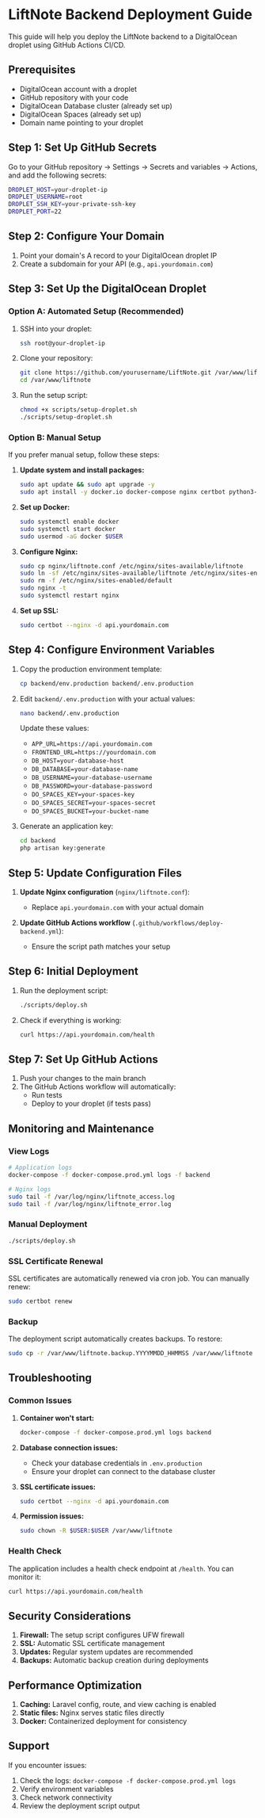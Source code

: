 # LiftNote Backend Deployment Guide

This guide will help you deploy the LiftNote backend to a DigitalOcean droplet using GitHub Actions CI/CD.

## Prerequisites

- DigitalOcean account with a droplet
- GitHub repository with your code
- DigitalOcean Database cluster (already set up)
- DigitalOcean Spaces (already set up)
- Domain name pointing to your droplet

## Step 1: Set Up GitHub Secrets

Go to your GitHub repository → Settings → Secrets and variables → Actions, and add the following secrets:

```bash
DROPLET_HOST=your-droplet-ip
DROPLET_USERNAME=root
DROPLET_SSH_KEY=your-private-ssh-key
DROPLET_PORT=22
```

## Step 2: Configure Your Domain

1. Point your domain's A record to your DigitalOcean droplet IP
2. Create a subdomain for your API (e.g., `api.yourdomain.com`)

## Step 3: Set Up the DigitalOcean Droplet

### Option A: Automated Setup (Recommended)

1. SSH into your droplet:

   ```bash
   ssh root@your-droplet-ip
   ```

2. Clone your repository:

   ```bash
   git clone https://github.com/yourusername/LiftNote.git /var/www/liftnote
   cd /var/www/liftnote
   ```

3. Run the setup script:

   ```bash
   chmod +x scripts/setup-droplet.sh
   ./scripts/setup-droplet.sh
   ```

### Option B: Manual Setup

If you prefer manual setup, follow these steps:

1. **Update system and install packages:**

   ```bash
   sudo apt update && sudo apt upgrade -y
   sudo apt install -y docker.io docker-compose nginx certbot python3-certbot-nginx git
   ```

2. **Set up Docker:**

   ```bash
   sudo systemctl enable docker
   sudo systemctl start docker
   sudo usermod -aG docker $USER
   ```

3. **Configure Nginx:**

   ```bash
   sudo cp nginx/liftnote.conf /etc/nginx/sites-available/liftnote
   sudo ln -sf /etc/nginx/sites-available/liftnote /etc/nginx/sites-enabled/
   sudo rm -f /etc/nginx/sites-enabled/default
   sudo nginx -t
   sudo systemctl restart nginx
   ```

4. **Set up SSL:**

   ```bash
   sudo certbot --nginx -d api.yourdomain.com
   ```

## Step 4: Configure Environment Variables

1. Copy the production environment template:

   ```bash
   cp backend/env.production backend/.env.production
   ```

2. Edit `backend/.env.production` with your actual values:

   ```bash
   nano backend/.env.production
   ```

   Update these values:
   - `APP_URL=https://api.yourdomain.com`
   - `FRONTEND_URL=https://yourdomain.com`
   - `DB_HOST=your-database-host`
   - `DB_DATABASE=your-database-name`
   - `DB_USERNAME=your-database-username`
   - `DB_PASSWORD=your-database-password`
   - `DO_SPACES_KEY=your-spaces-key`
   - `DO_SPACES_SECRET=your-spaces-secret`
   - `DO_SPACES_BUCKET=your-bucket-name`

3. Generate an application key:

   ```bash
   cd backend
   php artisan key:generate
   ```

## Step 5: Update Configuration Files

1. **Update Nginx configuration** (`nginx/liftnote.conf`):
   - Replace `api.yourdomain.com` with your actual domain

2. **Update GitHub Actions workflow** (`.github/workflows/deploy-backend.yml`):
   - Ensure the script path matches your setup

## Step 6: Initial Deployment

1. Run the deployment script:

   ```bash
   ./scripts/deploy.sh
   ```

2. Check if everything is working:

   ```bash
   curl https://api.yourdomain.com/health
   ```

## Step 7: Set Up GitHub Actions

1. Push your changes to the main branch
2. The GitHub Actions workflow will automatically:
   - Run tests
   - Deploy to your droplet (if tests pass)

## Monitoring and Maintenance

### View Logs

```bash
# Application logs
docker-compose -f docker-compose.prod.yml logs -f backend

# Nginx logs
sudo tail -f /var/log/nginx/liftnote_access.log
sudo tail -f /var/log/nginx/liftnote_error.log
```

### Manual Deployment

```bash
./scripts/deploy.sh
```

### SSL Certificate Renewal

SSL certificates are automatically renewed via cron job. You can manually renew:

```bash
sudo certbot renew
```

### Backup

The deployment script automatically creates backups. To restore:

```bash
sudo cp -r /var/www/liftnote.backup.YYYYMMDD_HHMMSS /var/www/liftnote
```

## Troubleshooting

### Common Issues

1. **Container won't start:**

   ```bash
   docker-compose -f docker-compose.prod.yml logs backend
   ```

2. **Database connection issues:**
   - Check your database credentials in `.env.production`
   - Ensure your droplet can connect to the database cluster

3. **SSL certificate issues:**

   ```bash
   sudo certbot --nginx -d api.yourdomain.com
   ```

4. **Permission issues:**

   ```bash
   sudo chown -R $USER:$USER /var/www/liftnote
   ```

### Health Check

The application includes a health check endpoint at `/health`. You can monitor it:

```bash
curl https://api.yourdomain.com/health
```

## Security Considerations

1. **Firewall:** The setup script configures UFW firewall
2. **SSL:** Automatic SSL certificate management
3. **Updates:** Regular system updates are recommended
4. **Backups:** Automatic backup creation during deployments

## Performance Optimization

1. **Caching:** Laravel config, route, and view caching is enabled
2. **Static files:** Nginx serves static files directly
3. **Docker:** Containerized deployment for consistency

## Support

If you encounter issues:

1. Check the logs: `docker-compose -f docker-compose.prod.yml logs`
2. Verify environment variables
3. Check network connectivity
4. Review the deployment script output
